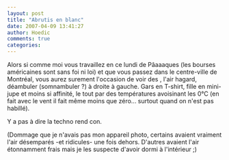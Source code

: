 ```yaml
---
layout: post
title: "Abrutis en blanc"
date: 2007-04-09 13:41:27
author: Hoedic
comments: true
categories: 
---
```



Alors si comme moi vous travaillez en ce lundi de Pâaaaques (les bourses américaines sont sans foi ni loi) et que vous passez dans le centre-ville de Montréal, vous aurez surement l'occasion de voir des , l'air hagard,  déambuler (somnambuler ?) à droite à gauche. Gars en T-shirt, fille en mini-jupe et moins si affinité, le tout par des températures avoisinant les 0°C (en fait avec le vent il fait même moins que zéro... surtout quand on n'est pas habillé).

Y a pas à dire la techno rend con.

(Dommage que je n'avais pas mon appareil photo, certains avaient vraiment l'air désemparés -et ridicules- une fois dehors. D'autres avaient l'air étonnamment frais mais je les suspecte d'avoir dormi à l'intérieur ;)